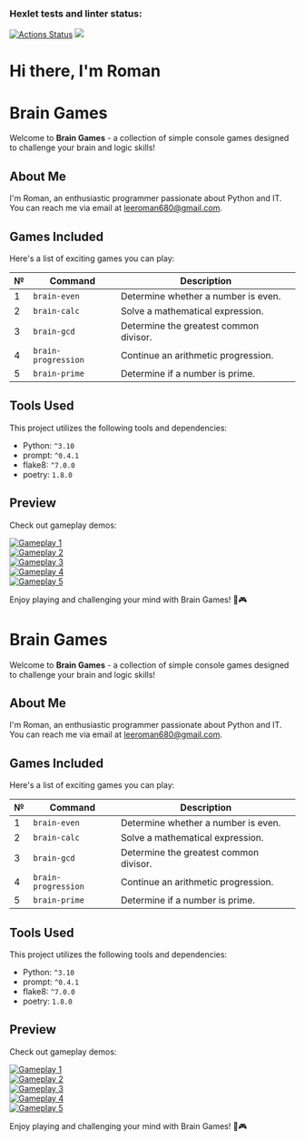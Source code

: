 ### Hexlet tests and linter status:
[![Actions Status](https://github.com/NRomanLee/python-project-49/actions/workflows/hexlet-check.yml/badge.svg)](https://github.com/NRomanLee/python-project-49/actions)
<a href="https://codeclimate.com/github/NRomanLee/python-project-49/maintainability"><img src="https://api.codeclimate.com/v1/badges/78c0a76e4cc7c9dd7f3a/maintainability" /></a>
# Hi there, I'm Roman

# Brain Games

Welcome to **Brain Games** - a collection of simple console games designed to challenge your brain and logic skills!

## About Me
I'm Roman, an enthusiastic programmer passionate about Python and IT. You can reach me via email at [leeroman680@gmail.com](mailto:leeroman680@gmail.com).

## Games Included

Here's a list of exciting games you can play:

| №   | Command           | Description                           |
|-----|-------------------|---------------------------------------|
| 1   | `brain-even`      | Determine whether a number is even.   |
| 2   | `brain-calc`      | Solve a mathematical expression.       |
| 3   | `brain-gcd`       | Determine the greatest common divisor.|
| 4   | `brain-progression`| Continue an arithmetic progression.   |
| 5   | `brain-prime`     | Determine if a number is prime.       |

## Tools Used

This project utilizes the following tools and dependencies:

- Python: `^3.10`
- prompt: `^0.4.1`
- flake8: `^7.0.0`
- poetry: `1.8.0`

## Preview

Check out gameplay demos:

[![Gameplay 1](https://asciinema.org/a/icsI0YfvfYctlJ6m59m2geJv6.svg)](https://asciinema.org/a/icsI0YfvfYctlJ6m59m2geJv6)  
[![Gameplay 2](https://asciinema.org/a/jbbKzjUnxy1ckadUjGkDNFI2J.svg)](https://asciinema.org/a/jbbKzjUnxy1ckadUjGkDNFI2J)  
[![Gameplay 3](https://asciinema.org/a/6NtVLJx6JCpXRd2uiEfsxXhO7.svg)](https://asciinema.org/a/6NtVLJx6JCpXRd2uiEfsxXhO7)  
[![Gameplay 4](https://asciinema.org/a/sgh2NJ7rqNRVrBhp9IRgvQl55.svg)](https://asciinema.org/a/sgh2NJ7rqNRVrBhp9IRgvQl55)  
[![Gameplay 5](https://asciinema.org/a/k1Z9jjK6M4PDimgqYeDgpYJua.svg)](https://asciinema.org/a/k1Z9jjK6M4PDimgqYeDgpYJua)

Enjoy playing and challenging your mind with Brain Games! 🧠🎮
# Brain Games

Welcome to **Brain Games** - a collection of simple console games designed to challenge your brain and logic skills!

## About Me
I'm Roman, an enthusiastic programmer passionate about Python and IT. You can reach me via email at [leeroman680@gmail.com](mailto:leeroman680@gmail.com).

## Games Included

Here's a list of exciting games you can play:

| №   | Command           | Description                           |
|-----|-------------------|---------------------------------------|
| 1   | `brain-even`      | Determine whether a number is even.   |
| 2   | `brain-calc`      | Solve a mathematical expression.       |
| 3   | `brain-gcd`       | Determine the greatest common divisor.|
| 4   | `brain-progression`| Continue an arithmetic progression.   |
| 5   | `brain-prime`     | Determine if a number is prime.       |

## Tools Used

This project utilizes the following tools and dependencies:

- Python: `^3.10`
- prompt: `^0.4.1`
- flake8: `^7.0.0`
- poetry: `1.8.0`

## Preview

Check out gameplay demos:

[![Gameplay 1](https://asciinema.org/a/icsI0YfvfYctlJ6m59m2geJv6.svg)](https://asciinema.org/a/icsI0YfvfYctlJ6m59m2geJv6)  
[![Gameplay 2](https://asciinema.org/a/jbbKzjUnxy1ckadUjGkDNFI2J.svg)](https://asciinema.org/a/jbbKzjUnxy1ckadUjGkDNFI2J)  
[![Gameplay 3](https://asciinema.org/a/6NtVLJx6JCpXRd2uiEfsxXhO7.svg)](https://asciinema.org/a/6NtVLJx6JCpXRd2uiEfsxXhO7)  
[![Gameplay 4](https://asciinema.org/a/sgh2NJ7rqNRVrBhp9IRgvQl55.svg)](https://asciinema.org/a/sgh2NJ7rqNRVrBhp9IRgvQl55)  
[![Gameplay 5](https://asciinema.org/a/k1Z9jjK6M4PDimgqYeDgpYJua.svg)](https://asciinema.org/a/k1Z9jjK6M4PDimgqYeDgpYJua)

Enjoy playing and challenging your mind with Brain Games! 🧠🎮


